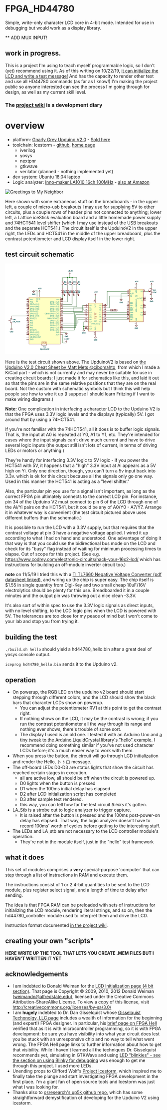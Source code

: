 # FPGA_HD44780
Simple, write-only character LCD core in 4-bit mode. Intended for use in debugging but would work as a display library.

** ADD MUX INPUT!

## work in progress. 

This is a project I'm using to teach myself programmable logic, so I don't (yet) recommend using it. As of this writing on 10/22/19, [it can initialize the LCD and write a test message!](https://github.com/SamWibatt/FPGA_HD44780/wiki/Goal-5-Hello,-%E3%83%88%E3%83%88%E3%83%AD#it-works) And has the capacity to render other text and use all HD44780 commands (as far as I know!) I'm making the project public so anyone interested can see the process I'm going through for design, as well as my current skill level.

### The [project wiki](https://github.com/SamWibatt/FPGA_HD44780/wiki) is a development diary


# overview

* platform: [Gnarly Grey Upduino V2.0](https://github.com/gtjennings1/UPDuino_v2_0) - [Sold here](http://www.gnarlygrey.com/)
* toolchain: Icestorm - [github](https://github.com/cliffordwolf/icestorm), [home page](http://www.clifford.at/icestorm/)
    * iverilog
    * yosys
    * nextpnr
    * gtkwave
    * verilator (planned - nothing implemented yet)
* dev system: Ubuntu 18.04 laptop
* Logic analyzer: [Inno-maker LA1010 16ch 100MHz](http://www.inno-maker.com/product/usb-logic-analyzer/) - [also at Amazon](https://smile.amazon.com/gp/product/B07D21GG6J/)

![Greetings to My Neighbor](https://raw.githubusercontent.com/wiki/SamWibatt/FPGA_HD44780/images/HelloTotoroFPGA.jpg)

Here shown with some extraneous stuff on the breadboards - in the upper left, a couple of micro-usb breakouts I may use for supplying 5V to other circuits, plus a couple rows of header pins not connected to anything; lower left, a Lattice iceStick evaluation board and a little homemade power supply and 74HCT541 level shifter (which I may use instead of the USB breakouts and the separate HCT541.) The circuit itself is the UpduinoV2 in the upper right, the LEDs and HCT541 in the middle of the upper breadboard, plus the contrast potentiometer and LCD display itself in the lower right.

## test circuit schematic

![Hello, Totoro test circuit schematic](images/HelloTotoroTestCircuitSchematic.png)

Here is the test circuit shown above. The UpduinoV2 is based on [the Upduino V2.0 Cheat Sheet by Matt Mets @cibomahto](https://github.com/cibomahto/upduino/blob/master/upduino_v2.0_pinout.png), from which I made a KiCad part - which is not currently and may never be suitable for use in creating circuit boards; I just made it for schematics like this, and laid it out so that the pins are in the same relative positions that they are on the real board. Not the custom with schematic symbols but I think this will help people see how to wire it up (I suppose I should learn Fritzing if I want to make wiring diagrams.)

**Note:** One complication in interfacing a character LCD to the Upduino V2 is that the FPGA uses 3.3V logic levels and the displays (typically) 5V. I got around that by using a 74HCT541.

If you're not familiar with the 74HCT541, all it does is to buffer logic signals. That is, the input at A0 is repeated at Y0, A1 to Y1, etc. They're intended for cases where the input signals can't drive much current and have to drive several logic inputs (the output still isn't lots of current, in terms of driving LEDs or motors or anything.)

They're handy for interfacing 3.3V logic to 5V logic - if you power the HCT541 with 5V, it happens that a "high" 3.3V input at Ai appears as a 5V high on Yi. Only one direction, though, you can't turn a 5v input back into 3.3v. which is ok for this circuit because all the signals only go one way. Used in this manner the HCT541 is acting as a "level shifter."

Also, the particular pin you use for a signal isn't important, as long as the correct FPGA pin ultimately connects to the correct LCD pin. For instance, pin 34 of the Upduino V2 must connect to pin 6 of the LCD through one of the Ai/Yi pairs on the HCT541, but it could be any of A0/Y0 - A7/Y7. Arrange it in whatever way is convenient (the test circuit pictured above uses different buffers than the schematic.)

It is possible to run the LCD with a 3.3V supply, but that requires that the contrast voltage at pin 3 have a negative voltage applied. I wired it up according to what I had on hand and understood. One advantage of doing it that way is that you could use the bidirectional bus mode on the LCD and check for its "busy" flag instead of waiting for minimum processing times to elapse. Out of scope for this project. (See e.g. https://www.codrey.com/electronic-circuits/hack-your-16x2-lcd/ which has instructions for building an off-module inverter circuit too.) 

**note** on 11/5/19 I tried this with a [TI TL7660 Negative Voltage Converter (pdf datasheet linked)](http://www.ti.com/lit/ds/symlink/tl7660.pdf), and wiring up the chip is super easy. The chip itself is $1.55 in single quantity from Digi-Key and two small cheap 10uF/16V electrolytics should be plenty for this use. Breadboarded it in a couple minutes and the output pin was throwing out a nice clean -3.3V.

It's also sort of within spec to use the 3.3V logic signals as direct inputs, with no level shifting, to the LCD logic pins when the LCD is powered with 5V. The tolerances are too close for my peace of mind but I won't come to your lab and stop you from trying it.

## building the test

`./build.sh hello` should yield a hd44780_hello.bin after a great deal of yosys console output.

`iceprog hd44780_hello.bin` sends it to the Upduino v2. 

## operation

* On powerup, the RGB LED on the upduino v2 board should start stepping through different colors, and the LCD should show the black bars that character LCDs show on powerup. 
    * You can adjust the potentiometer RV1 at this point to get the contrast right.
    * If nothing shows on the LCD, it may be the contrast is wrong; if you run the contrast potentiometer all the way through its range and nothing ever shows, there's trouble of some sort. 
    * The display I used is an old one. I tested it with an Arduino Uno and [a tiny tweak to the Arduino LiquidCrystal library's "hello" example](https://github.com/SamWibatt/FPGA_HD44780/blob/master/arduino/HelloWorld20x4/HelloWorld20x4.ino). I recommend doing something similar if you've not used character LCDs before; it's a much easier way to work with them.
* When you press the button, the circuit will go through LCD initialization and render the Hello, トトロ message.
* The off-board LEDs D0-D3 are status lights that show the circuit has reached certain stages in execution.
    * all are active low, all should be off when the circuit is powered up.
    * D0 lights when the button is pressed
    * D1 when the 100ms initial delay has elapsed
    * D2 after LCD initialization script has completed
    * D3 after sample text rendered.
    * this way, you can tell how far the test circuit *thinks* it's gotten. 
* LA_Stb is a strobe out to logic analyzer to trigger capture.
    * It is raised after the button is pressed and the 100ms post-power-on delay has elapsed. That way, the logic analyzer doesn't have to record 100ms' worth of cycles before getting to the interesting stuff.
* The LEDs and LA_stb are not necessary to the LCD controller module's operation.
     * They're not in the module itself, just in the "hello" test framework

## what it does

This set of modules comprises a **very** special-purpose 'computer' that can step through a list of instructions in RAM and execute them.

The instructions consist of 1 or 2 4-bit quantities to be sent to the LCD module, plus register select signal, and a length of time to delay after sending. 

The idea is that FPGA RAM can be preloaded with sets of instructions for initializing the LCD module, rendering literal strings, and so on, then the hd44780_controller module used to interpret them and drive the LCD.

Instruction format documented [in the project wiki](https://github.com/SamWibatt/FPGA_HD44780/wiki/RAM-entry-format-for-controller).

## creating your own "scripts"

**HERE WRITE UP THE TOOL THAT LETS YOU CREATE .MEM FILES BUT I HAVEN'T WRITTEN IT YET**

## acknowledgements

* I am indebted to Donald Weiman for the [LCD Initialization page (4 bit section)](http://web.alfredstate.edu/faculty/weimandn/lcd/lcd_initialization/lcd_initialization_index.html). That page is Copyright © 2009, 2010, 2012 Donald Weiman     (weimandn@alfredstate.edu), licensed under the Creative Commons Attribution-ShareAlike License.   To view a copy of this license, visit http://creativecommons.org/licenses/by-sa/3.0/
* I am **hugely** indebted to Dr. Dan Gisselquist whose [Gisselquist Techonolgy, LLC page](https://zipcpu.com/) includes a wealth of information for the beginning (and expert!) FPGA designer. In particular, his [brief page on FPGA Hell](https://zipcpu.com/blog/2017/05/19/fpga-hell.html) verified that as it is with microcontroller programming, so it is with FPGA development: be sure you have visibility into what your circuit does lest you be stuck with an unresponsive chip and no way to tell what went wrong. The FPGA Hell page links to further information about how to get that visibility. While I haven't learned all the techniques Dr. Gisselquist recommends yet, simulating in GTKWave and using [LED "blinkies" - see the section on using Blinky for debugging](https://zipcpu.com/blog/2017/05/19/blinky.html) was enough to get me through this project. I used more LEDs.
* Unending props to Clifford Wolf's [Project Icestorm](http://www.clifford.at/icestorm/), which inspired me to finally take the plunge and start investigating FPGA development in the first place. I'm a giant fan of open source tools and Icestorm was just what I was looking for.
* Thanks also to [osresearch's up5k github repo](https://github.com/osresearch/up5k), which has some straightforward demystification of developing for the Upduino V2 using icestorm.

